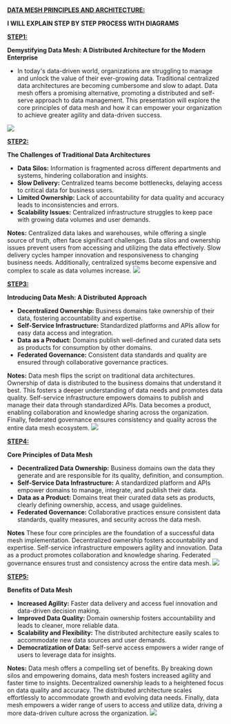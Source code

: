 <ins>**DATA MESH PRINCIPLES AND ARCHITECTURE:**

**I WILL EXPLAIN STEP BY STEP PROCESS WITH DIAGRAMS**

<ins>**STEP1:**

**Demystifying Data Mesh: A Distributed Architecture for the Modern Enterprise**
* In today's data-driven world, organizations are struggling to manage and unlock the value of their ever-growing data. Traditional centralized data architectures are becoming cumbersome and slow to adapt. Data mesh offers a promising alternative, promoting a distributed and self-serve approach to data management. This presentation will explore the core principles of data mesh and how it can empower your organization to achieve greater agility and data-driven success.

![](Media/data1.jpeg)


<ins>**STEP2:**

**The Challenges of Traditional Data Architectures**

* **Data Silos:** Information is fragmented across different departments and systems, hindering collaboration and insights.
* **Slow Delivery:** Centralized teams become bottlenecks, delaying access to critical data for business users.
* **Limited Ownership:** Lack of accountability for data quality and accuracy leads to inconsistencies and errors.
* **Scalability Issues:** Centralized infrastructure struggles to keep pace with growing data volumes and user demands.
  
**Notes:**
Centralized data lakes and warehouses, while offering a single source of truth, often face significant challenges. Data silos and ownership issues prevent users from accessing and utilizing the data effectively. Slow delivery cycles hamper innovation and responsiveness to changing business needs. Additionally, centralized systems become expensive and complex to scale as data volumes increase.
![](Media/data001.jpeg)

<ins>**STEP3:**

**Introducing Data Mesh: A Distributed Approach**

* **Decentralized Ownership:** Business domains take ownership of their data, fostering accountability and expertise.
* **Self-Service Infrastructure:** Standardized platforms and APIs allow for easy data access and integration.
* **Data as a Product:** Domains publish well-defined and curated data sets as products for consumption by other domains.
* **Federated Governance:** Consistent data standards and quality are ensured through collaborative governance practices.

**Notes:**
Data mesh flips the script on traditional data architectures. Ownership of data is distributed to the business domains that understand it best. This fosters a deeper understanding of data needs and promotes data quality. Self-service infrastructure empowers domains to publish and manage their data through standardized APIs. Data becomes a product, enabling collaboration and knowledge sharing across the organization. Finally, federated governance ensures consistency and quality across the entire data mesh ecosystem.
  ![](Media/data0001.jpeg)

  
  <ins>**STEP4:**

  **Core Principles of Data Mesh**
* **Decentralized Data Ownership:** Business domains own the data they generate and are responsible for its quality, definition, and consumption.
* **Self-Service Data Infrastructure:** A standardized platform and APIs empower domains to manage, integrate, and publish their data.
* **Data as a Product:** Domains treat their curated data sets as products, clearly defining ownership, access, and usage guidelines.
* **Federated Governance:** Collaborative practices ensure consistent data standards, quality measures, and security across the data mesh.

**Notes**
These four core principles are the foundation of a successful data mesh implementation. Decentralized ownership fosters accountability and expertise. Self-service infrastructure empowers agility and innovation. Data as a product promotes collaboration and knowledge sharing. Federated governance ensures trust and consistency across the entire data mesh.
![](Media/data000001.jpeg)
  

  <ins>**STEP5:**

**Benefits of Data Mesh**

* **Increased Agility:** Faster data delivery and access fuel innovation and data-driven decision making.
* **Improved Data Quality:** Domain ownership fosters accountability and leads to cleaner, more reliable data.
* **Scalability and Flexibility:** The distributed architecture easily scales to accommodate new data sources and user demands.
* **Democratization of Data:** Self-serve access empowers a wider range of users to leverage data for insights.
  
**Notes:**
Data mesh offers a compelling set of benefits. By breaking down silos and empowering domains, data mesh fosters increased agility and faster time to insights. Decentralized ownership leads to a heightened focus on data quality and accuracy. The distributed architecture scales effortlessly to accommodate growth and evolving data needs. Finally, data mesh empowers a wider range of users to access and utilize data, driving a more data-driven culture across the organization.
 ![](Media/data00001.jpeg)






